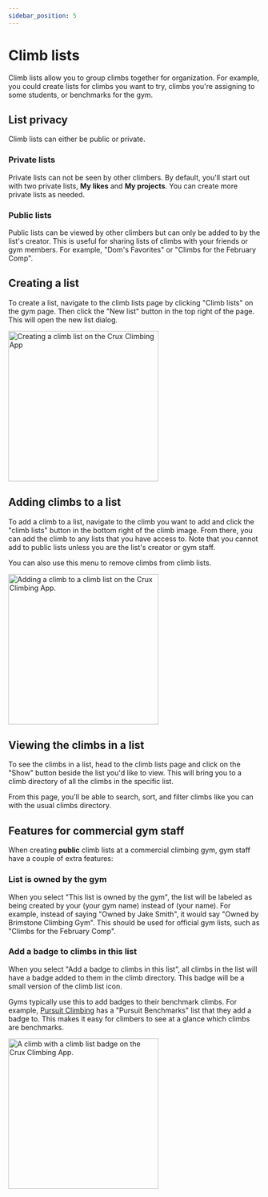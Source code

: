 ```yaml
---
sidebar_position: 5
---
```


# Climb lists

Climb lists allow you to group climbs together for organization. For example, you could create lists for climbs you want to try, climbs you're assigning to some students, or benchmarks for the gym.

## List privacy

Climb lists can either be public or private.

### Private lists

Private lists can not be seen by other climbers. By default, you'll start out with two private lists, **My likes** and **My projects**. You can create more private lists as needed.

### Public lists

Public lists can be viewed by other climbers but can only be added to by the list's creator. This is useful for sharing lists of climbs with your friends or gym members. For example, "Dom's Favorites" or "Climbs for the February Comp".

## Creating a list

To create a list, navigate to the climb lists page by clicking "Climb lists" on the gym page. Then click the "New list" button in the top right of the page. This will open the new list dialog.

<img src="/img/create-a-climb-list.png" alt="Creating a climb list on the Crux Climbing App" width="300px" />

## Adding climbs to a list

To add a climb to a list, navigate to the climb you want to add and click the "climb lists" button in the bottom right of the climb image. From there, you can add the climb to any lists that you have access to. Note that you cannot add to public lists unless you are the list's creator or gym staff.

You can also use this menu to remove climbs from climb lists.

<img src="/img/add-climb-to-list.png" alt="Adding a climb to a climb list on the Crux Climbing App." width="300px" />

## Viewing the climbs in a list

To see the climbs in a list, head to the climb lists page and click on the "Show" button beside the list you'd like to view. This will bring you to a climb directory of all the climbs in the specific list.

From this page, you'll be able to search, sort, and filter climbs like you can with the usual climbs directory.

## Features for commercial gym staff

When creating **public** climb lists at a commercial climbing gym, gym staff have a couple of extra features:

### List is owned by the gym

When you select "This list is owned by the gym", the list will be labeled as being created by your (your gym name) instead of (your name). For example, instead of saying "Owned by Jake Smith", it would say "Owned by Brimstone Climbing Gym". This should be used for official gym lists, such as "Climbs for the February Comp".

### Add a badge to climbs in this list

When you select "Add a badge to climbs in this list", all climbs in the list will have a badge added to them in the climb directory. This badge will be a small version of the climb list icon.

Gyms typically use this to add badges to their benchmark climbs. For example, [Pursuit Climbing](https://www.pursuitclimbing.com/) has a "Pursuit Benchmarks" list that they add a badge to. This makes it easy for climbers to see at a glance which climbs are benchmarks.

<img src="/img/climb-list-badged-climb.png" alt="A climb with a climb list badge on the Crux Climbing App." width="300px" />
